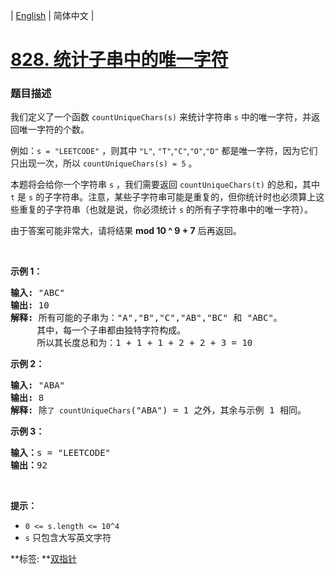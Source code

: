 | [English](README_EN.md) | 简体中文 |

# [828. 统计子串中的唯一字符](https://leetcode-cn.com/problems/count-unique-characters-of-all-substrings-of-a-given-string)
 ### 题目描述
<p>我们定义了一个函数 <code>countUniqueChars(s)</code> 来统计字符串 <code>s</code> 中的唯一字符，并返回唯一字符的个数。</p>

<p>例如：<code>s = &quot;LEETCODE&quot;</code> ，则其中 <code>&quot;L&quot;</code>, <code>&quot;T&quot;</code>,<code>&quot;C&quot;</code>,<code>&quot;O&quot;</code>,<code>&quot;D&quot;</code> 都是唯一字符，因为它们只出现一次，所以 <code>countUniqueChars(s) = 5</code> 。</p>

<p>本题将会给你一个字符串 <code>s</code> ，我们需要返回 <code>countUniqueChars(t)</code> 的总和，其中 <code>t</code> 是 <code>s</code> 的子字符串。注意，某些子字符串可能是重复的，但你统计时也必须算上这些重复的子字符串（也就是说，你必须统计 <code>s</code> 的所有子字符串中的唯一字符）。</p>

<p>由于答案可能非常大，请将结果 <strong>mod 10 ^ 9 + 7</strong> 后再返回。</p>

<p>&nbsp;</p>

<p><strong>示例 1：</strong></p>

<pre><strong>输入: </strong>&quot;ABC&quot;
<strong>输出: </strong>10
<strong>解释:</strong> 所有可能的子串为：&quot;A&quot;,&quot;B&quot;,&quot;C&quot;,&quot;AB&quot;,&quot;BC&quot; 和 &quot;ABC&quot;。
     其中，每一个子串都由独特字符构成。
     所以其长度总和为：1 + 1 + 1 + 2 + 2 + 3 = 10
</pre>

<p><strong>示例 2：</strong></p>

<pre><strong>输入: </strong>&quot;ABA&quot;
<strong>输出: </strong>8
<strong>解释: </strong>除<code>了 countUniqueChars</code>(&quot;ABA&quot;) = 1 之外，其余与示例 1 相同。
</pre>

<p><strong>示例 3：</strong></p>

<pre><strong>输入：</strong>s = &quot;LEETCODE&quot;
<strong>输出：</strong>92
</pre>

<p>&nbsp;</p>

<p><strong>提示：</strong></p>

<ul>
	<li><code>0 &lt;= s.length &lt;= 10^4</code></li>
	<li><code>s</code> 只包含大写英文字符</li>
</ul>

**标签:	**[双指针](https://leetcode-cn.com/tag/two-pointers) 